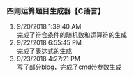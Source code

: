 ### 四则运算题目生成器【C语言】
1. 9/20/2018 1:39:40 AM   
完成了符合条件的随机数和运算符的生成
2. 9/22/2018 6:55:45 PM   
完成了表达式的生成  
3. 9/23/2018 4:27:21 PM  
写了部分blog，完成了cmd带参数生成